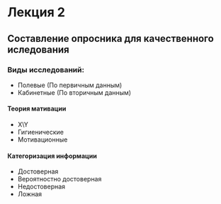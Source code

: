 # Лекция 2

## Составление опросника для качественного иследования

### Виды исследований:

- Полевые (По первичным данным)
- Кабинетные  (По вторичным данным)

#### Теория мативации
- X\Y
- Гигиенические
- Мотивационные

#### Категоризация информации
- Достоверная 
- Вероятностно достоверная
- Недостоверная
- Ложная 
